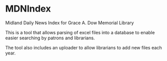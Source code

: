 # MDNIndex
Midland Daily News Index for Grace A. Dow Memorial Library

This is a tool that allows parsing of excel files into a database to enable 
easier searching by patrons and librarians.

The tool also includes an uploader to allow librarians to add new files each year.
